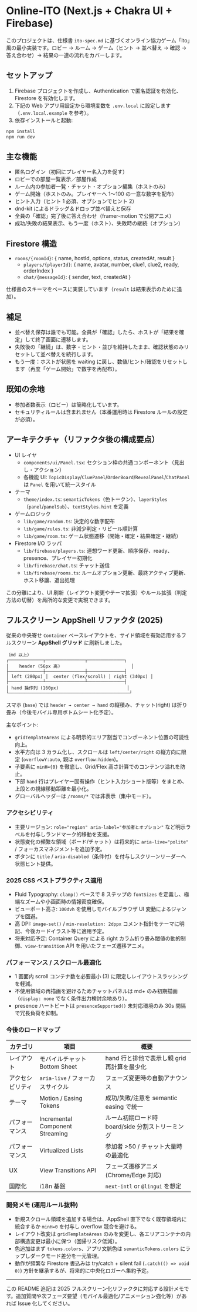 # Online-ITO (Next.js + Chakra UI + Firebase)

このプロジェクトは、仕様書 `ito-spec.md` に基づくオンライン協力ゲーム「ito」風の最小実装です。ロビー → ルーム → ゲーム（ヒント → 並べ替え → 確認 → 答え合わせ）→ 結果の一連の流れをカバーします。

## セットアップ

1. Firebase プロジェクトを作成し、Authentication で匿名認証を有効化、Firestore を有効化します。
2. 下記の Web アプリ用設定から環境変数を `.env.local` に設定します（`.env.local.example` を参考）。
3. 依存インストールと起動:

```bash
npm install
npm run dev
```

## 主な機能

- 匿名ログイン（初回にプレイヤー名入力を促す）
- ロビーでの部屋一覧表示／部屋作成
- ルーム内の参加者一覧・チャット・オプション編集（ホストのみ）
- ゲーム開始（ホストのみ。プレイヤーへ 1〜100 の一意な数字を配布）
- ヒント入力（ヒント 1 必須、オプションでヒント 2）
- dnd-kit によるドラッグ＆ドロップ並べ替えと保存
- 全員の「確認」完了後に答え合わせ（framer-motion で公開アニメ）
- 成功/失敗の結果表示、もう一度（ホスト）、失敗時の継続（オプション）

## Firestore 構造

- `rooms/{roomId}`: { name, hostId, options, status, createdAt, result }
  - `players/{playerId}`: { name, avatar, number, clue1, clue2, ready, orderIndex }
  - `chat/{messageId}`: { sender, text, createdAt }

仕様書のスキーマをベースに実装しています（`result` は結果表示のために追加）。

## 補足

- 並べ替え保存は誰でも可能。全員が「確認」したら、ホストが「結果を確定」して終了画面に遷移します。
- 失敗後の「継続」は、数字・ヒント・並びを維持したまま、確認状態のみリセットして並べ替えを続行します。
- もう一度：ホストが状態を waiting に戻し、数値/ヒント/確認をリセットします（再度「ゲーム開始」で数字を再配布）。

## 既知の余地

- 参加者数表示（ロビー）は簡略化しています。
- セキュリティルールは含まれません（本番運用時は Firestore ルールの設定が必須）。

## アーキテクチャ（リファクタ後の構成要点）

- UI レイヤ
  - `components/ui/Panel.tsx`: セクション枠の共通コンポーネント（見出し・アクション）
  - 各機能 UI: `TopicDisplay`/`CluePanel`/`OrderBoard`/`RevealPanel`/`ChatPanel` は `Panel` を用いて統一スタイル
- テーマ
  - `theme/index.ts`: `semanticTokens`（色トークン）、`layerStyles`（`panel`/`panelSub`）、`textStyles.hint` を定義
- ゲームロジック
  - `lib/game/random.ts`: 決定的な数字配布
  - `lib/game/rules.ts`: 非減少判定・リビール順計算
  - `lib/game/room.ts`: ゲーム状態遷移（開始・確定・結果確定・継続）
- Firestore I/O ラッパ
  - `lib/firebase/players.ts`: 連想ワード更新、順序保存、ready、presence、プレイヤー初期化
  - `lib/firebase/chat.ts`: チャット送信
  - `lib/firebase/rooms.ts`: ルームオプション更新、最終アクティブ更新、ホスト移譲、退出処理

この分離により、UI 刷新（レイアウト変更やテーマ拡張）やルール拡張（判定方法の切替）を局所的な変更で実現できます。

## フルスクリーン AppShell リファクタ (2025)

従来の中央寄せ `Container` ベースレイアウトを、サイド領域を有効活用するフルスクリーン **AppShell グリッド** に刷新しました。

```
（md 以上）
┌─────────────┬───────────────┬──────────────┐
│    header (56px 高)                           │
├─────────────┼───────────────┼──────────────┤
│ left (280px) │  center (flex/scroll) │ right (340px) │
├─────────────┴───────────────┴──────────────┤
│ hand 操作列 (160px)                          │
└──────────────────────────────────────────────┘
```

スマホ (`base`) では `header → center → hand` の縦積み、チャット(right) は折り畳み（今後モバイル専用ボトムシート化予定）。

主なポイント:

- `gridTemplateAreas` による明示的エリア割当でコンポーネント位置の可読性向上。
- 水平方向は 3 カラム化し、スクロールは `left/center/right` の縦方向に限定 (`overflowY:auto`, 親は `overflow:hidden`)。
- 子要素に `minH={0}` を徹底し、Grid/Flex 高さ計算でのコンテンツ溢れを防止。
- 下部 `hand` 行はプレイヤー固有操作（ヒント入力ショート版等）をまとめ、上段との視線移動距離を最小化。
- グローバルヘッダーは `/rooms/*` では非表示（集中モード）。

### アクセシビリティ

- 主要リージョン: `role="region" aria-label="参加者とオプション"` など明示ラベルを付与しランドマーク的移動を支援。
- 状態変化の頻繁な領域（ボード/チャット）は将来的に `aria-live="polite"` / フォーカスマネジメントを追加予定。
- ボタンに `title` / `aria-disabled`（条件付）を付与しスクリーンリーダーへ状態ヒント提供。

### 2025 CSS ベストプラクティス適用

- Fluid Typography: `clamp()` ベースで 8 ステップの `fontSizes` を定義し、極端なズームや小画面時の情報密度確保。
- ビューポート高さ: `100dvh` を使用しモバイルブラウザ UI 変動によるジャンプを回避。
- 高 DPI: `image-set()` / `min-resolution: 2dppx` コメント指針をテーマに明記、今後カードイラスト等に適用予定。
- 将来対応予定: Container Query による right カラム折り畳み閾値の動的制御、`view-transition` API を用いたフェーズ遷移アニメ。

### パフォーマンス / スクロール最適化

- 1 画面内 scroll コンテナ数を必要最小 (3) に限定しレイアウトスラッシングを軽減。
- 不使用領域の再描画を避けるためチャットパネルは md+ のみ初期描画（`display: none` でなく条件出力検討余地あり）。
- presence ハートビートは `presenceSupported()` 未対応環境のみ 30s 間隔で冗長負荷を抑制。

### 今後のロードマップ

| カテゴリ         | 項目                             | 概要                                             |
| ---------------- | -------------------------------- | ------------------------------------------------ |
| レイアウト       | モバイルチャット Bottom Sheet    | hand 行と排他で表示し親 grid 再計算を最少化      |
| アクセシビリティ | `aria-live` / フォーカスサイクル | フェーズ変更時の自動アナウンス                   |
| テーマ           | Motion / Easing Tokens           | 成功/失敗/注意を semantic easing で統一          |
| パフォーマンス   | Incremental Component Streaming  | ルーム初期ロード時 board/side 分割ストリーミング |
| パフォーマンス   | Virtualized Lists                | 参加者 >50 / チャット大量時の最適化              |
| UX               | View Transitions API             | フェーズ遷移アニメ(Chrome/Edge 対応)             |
| 国際化           | i18n 基盤                        | `next-intl` or `@lingui` を想定                  |

### 開発メモ (運用ルール抜粋)

- 新規スクロール領域を追加する場合は、AppShell 直下でなく既存領域内に統合するか `minH=0` を付与し overflow 競合を避ける。
- レイアウト改変は `gridTemplateAreas` のみを変更し、各エリアコンテナの内部構造変更は最小に保つ（回帰リスク低減）。
- 色追加はまず `tokens.colors`、アプリ文脈色は `semanticTokens.colors` にラップしダークモード差分を一元管理。
- 動作が頻繁な Firestore 書込みは try/catch + silent fail (`.catch(() => void 0)`) 方針を継承するが、将来的に中央化ロガーへ集約予定。

---

この README 追記は 2025 フルスクリーン化リファクタに対応する設計メモです。追加質問や次フェーズ要望（モバイル最適化/アニメーション強化等）があれば Issue 化してください。
